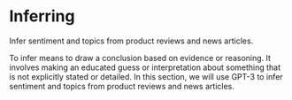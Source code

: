 # Inferring
Infer sentiment and topics from product reviews and news articles.

To infer means to draw a conclusion based on evidence or reasoning. It involves making an educated guess or interpretation about something that is not explicitly stated or detailed. In this section, we will use GPT-3 to infer sentiment and topics from product reviews and news articles.
